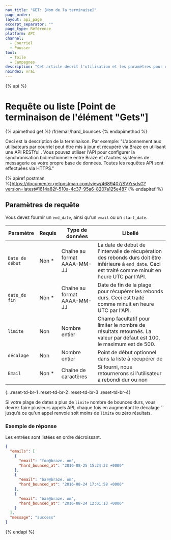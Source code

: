 ```yaml
---
nav_title: "GET: [Nom de la terminaise]"
page_order:
layout: api_page
excerpt_separator: ""
page_type: Référence
platform: API
channel:
  - Courriel
  - Pousser
tool:
  - Toile
  - Campagnes
description: "Cet article décrit l'utilisation et les paramètres pour utiliser le point de terminaison Get [endpoint name] Braze."
noindex: vrai
---
```


{% api %}
# Requête ou liste [Point de terminaison de l'élément "Gets"]

{% apimethod get %}
/fr/email/hard_bounces
{% endapimethod %}

Ceci est la description de la terminaison. Par exemple: "L'abonnement aux utilisateurs par courriel peut être mis à jour et récupéré via Braze en utilisant une API RESTful . Vous pouvez utiliser l'API pour configurer la synchronisation bidirectionnelle entre Braze et d'autres systèmes de messagerie ou votre propre base de données. Toutes les requêtes API sont effectuées via HTTPS."

{% apiref postman %}https://documenter.getpostman.com/view/4689407/SVYrsdsG?version=latest#1614a82f-510a-4c37-95a6-8207a125e487 {% endapiref %}

## Paramètres de requête

Vous devez fournir un `end_date`, ainsi qu'un `email` ou un `start_date`.

| Paramètre       | Requis | Type de données             | Libellé                                                                                                                                                   |
| --------------- | ------ | --------------------------- | --------------------------------------------------------------------------------------------------------------------------------------------------------- |
| `Date de début` | Non *  | Chaîne au format AAAA-MM-JJ | La date de début de l'intervalle de récupération des rebonds durs doit être inférieure à `end_date`. Ceci est traité comme minuit en heure UTC par l'API. |
| `date_de fin`   | Non *  | Chaîne au format AAAA-MM-JJ | Date de fin de la plage pour récupérer les rebonds durs. Ceci est traité comme minuit en heure UTC par l'API.                                             |
| `limite`        | Non    | Nombre entier               | Champ facultatif pour limiter le nombre de résultats retournés. La valeur par défaut est 100, le maximum est de 500.                                      |
| `décalage`      | Non    | Nombre entier               | Point de début optionnel dans la liste à récupérer de                                                                                                     |
| `Email`         | Non *  | Chaîne de caractères        | Si fourni, nous retournerons si l'utilisateur a rebondi dur ou non                                                                                        |
{: .reset-td-br-1 .reset-td-br-2 .reset-td-br-3  .reset-td-br-4}

Si votre plage de dates a plus de `limite` nombre de bounces durs, vous devrez faire plusieurs appels API, chaque fois en augmentant le décalage `` jusqu'à ce qu'un appel renvoie soit moins de `limite` ou zéro résultats.

### Exemple de réponse

Les entrées sont listées en ordre décroissant.

```json
{
  "emails": [
    {
      "email": "foo@braze. om",
      "hard_bounced_at": "2016-08-25 15:24:32 +0000"
    },
    {
      "email": "bar@braze. om",
      "hard_bounced_at": "2016-08-24 17:41:58 +0000"
    },
    {
      "email": "baz@braze. om",
      "hard_bounced_at": "2016-08-24 12:01:13 +0000"
    }
  ],
  "message": "success"
}
```
{% endapi %}
